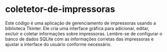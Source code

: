 # coletetor-de-impressoras
Este código é uma aplicação de gerenciamento de impressoras usando a biblioteca Tkinter. Ele cria uma interface gráfica para adicionar, editar, excluir e coletar informações sobre impressoras. Lembre-se de configurar o banco de dados SQLite com as informações corretas das impressoras e ajustar a interface do usuário conforme necessário.
